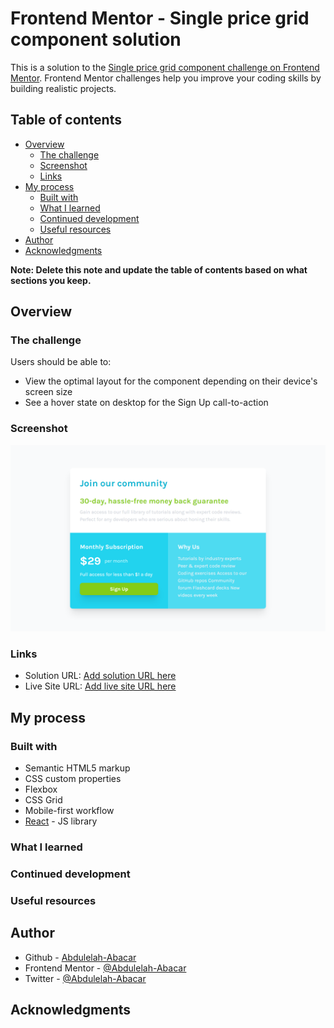 # Frontend Mentor - Single price grid component solution

This is a solution to the
[Single price grid component challenge on Frontend Mentor](https://www.frontendmentor.io/challenges/single-price-grid-component-5ce41129d0ff452fec5abbbc).
Frontend Mentor challenges help you improve your coding skills by building
realistic projects.

## Table of contents

- [Overview](#overview)
  - [The challenge](#the-challenge)
  - [Screenshot](#screenshot)
  - [Links](#links)
- [My process](#my-process)
  - [Built with](#built-with)
  - [What I learned](#what-i-learned)
  - [Continued development](#continued-development)
  - [Useful resources](#useful-resources)
- [Author](#author)
- [Acknowledgments](#acknowledgments)

**Note: Delete this note and update the table of contents based on what sections
you keep.**

## Overview

### The challenge

Users should be able to:

- View the optimal layout for the component depending on their device's screen
  size
- See a hover state on desktop for the Sign Up call-to-action

### Screenshot

![](./screenshot.png)

### Links

- Solution URL: [Add solution URL here](https://your-solution-url.com)
- Live Site URL: [Add live site URL here](https://your-live-site-url.com)

## My process

### Built with

- Semantic HTML5 markup
- CSS custom properties
- Flexbox
- CSS Grid
- Mobile-first workflow
- [React](https://reactjs.org/) - JS library

### What I learned

### Continued development

### Useful resources

## Author

- Github - [Abdulelah-Abacar](https://www.github.com/Abdulelah-Abacar)
- Frontend Mentor -
  [@Abdulelah-Abacar](https://www.frontendmentor.io/profile/Abdulelah-Abacar)
- Twitter - [@Abdulelah-Abacar](https://www.twitter.com/abdulelahabacar)

## Acknowledgments

